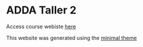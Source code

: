 # ADDA Taller 2

Access course webiste [here](https://hcliedtke.github.io/ADDA_taller2_2022/)

This website was generated using the [minimal theme](https://github.com/pages-themes/minimal)
